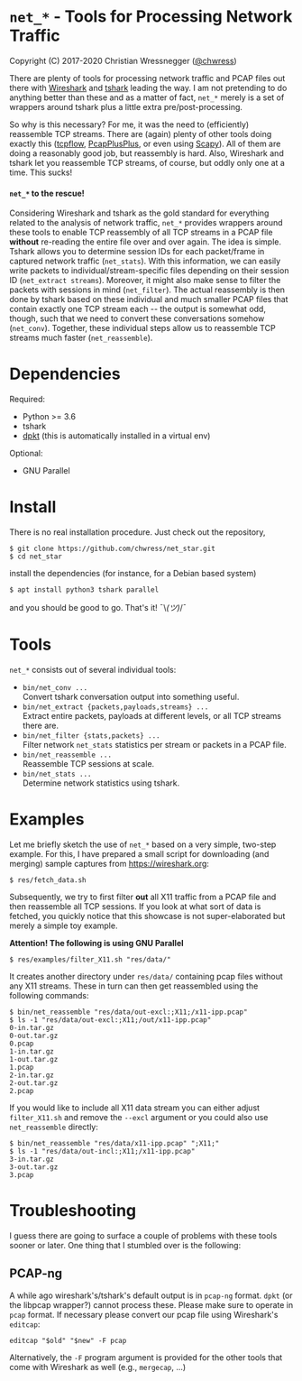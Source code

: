 `net_*` - Tools for Processing Network Traffic
==

Copyright (C) 2017-2020 Christian Wressnegger ([@chwress](https://twitter.com/chwress))

There are plenty of tools for processing network traffic and PCAP files out there with [Wireshark](https://www.wireshark.org) and [tshark](https://www.wireshark.org/docs/man-pages/tshark.html) leading the way. I am not pretending to do anything better than these and as a matter of fact, `net_*` merely is a set of wrappers around tshark plus a little extra pre/post-processing.

So why is this necessary? For me, it was the need to (efficiently) reassemble TCP streams. There are (again) plenty of other tools doing exactly this ([tcpflow](https://github.com/simsong/tcpflow), [PcapPlusPlus](https://github.com/seladb/PcapPlusPlus/tree/master/Examples/TcpReassembly), or even using [Scapy](https://github.com/deeso/scapy-tcp-extractor)). All of them are doing a reasonably good job, but reassembly is hard. Also, Wireshark and tshark let you reassemble TCP streams, of course, but oddly only one at a time. This sucks!

#### `net_*` to the rescue!

Considering Wireshark and tshark as the gold standard for everything related to the analysis of network traffic, `net_*` provides wrappers around these tools to enable TCP reassembly of all TCP streams in a PCAP file **without** re-reading the entire file over and over again. The idea is simple. Tshark allows you to determine session IDs for each packet/frame in captured network traffic (`net_stats`). With this information, we can easily write packets to individual/stream-specific files depending on their session ID (`net_extract streams`). Moreover, it might also make sense to filter the packets with sessions in mind (`net_filter`). The actual reassembly is then done by tshark based on these individual and much smaller PCAP files that contain exactly one TCP stream each -- the output is somewhat odd, though, such that we need to convert these conversations somehow (`net_conv`). Together, these individual steps allow us to reassemble TCP streams much faster (`net_reassemble`).


# Dependencies

Required:
- Python >= 3.6
- tshark
- [dpkt](https://dpkt.readthedocs.io/en/latest/) (this is automatically installed in a virtual env)

Optional:
- GNU Parallel

# Install

There is no real installation procedure. Just check out the repository,

```
$ git clone https://github.com/chwress/net_star.git
$ cd net_star
```

install the dependencies (for instance, for a Debian based system)

```
$ apt install python3 tshark parallel
```

and you should be good to go. That's it! ¯\\_(ツ)_/¯

# Tools

`net_*` consists out of several individual tools:

- `bin/net_conv ...`  
  Convert tshark conversation output into something useful.
- `bin/net_extract {packets,payloads,streams} ...`  
  Extract entire packets, payloads at different levels, or all TCP streams there are.
- `bin/net_filter {stats,packets} ...`  
  Filter network `net_stats` statistics per stream or packets in a PCAP file.
- `bin/net_reassemble ...`  
  Reassemble TCP sessions at scale.
- `bin/net_stats ...`  
  Determine network statistics using tshark.

# Examples

Let me briefly sketch the use of `net_*` based on a very simple, two-step example. For this, I have prepared a small script for downloading (and merging) sample captures from <https://wireshark.org>:

```
$ res/fetch_data.sh
```

Subsequently, we try to first filter **out** all X11 traffic from a PCAP file and then reassemble all TCP sessions. If you look at what sort of data is fetched, you quickly notice that this showcase is not super-elaborated but merely a simple toy example.

**Attention! The following is using GNU Parallel**

```
$ res/examples/filter_X11.sh "res/data/"
```

It creates another directory under `res/data/` containing pcap files without any X11 streams. These in turn can then get reassembled using the following commands:

```
$ bin/net_reassemble "res/data/out-excl:;X11;/x11-ipp.pcap"
$ ls -1 "res/data/out-excl:;X11;/out/x11-ipp.pcap"
0-in.tar.gz
0-out.tar.gz
0.pcap
1-in.tar.gz
1-out.tar.gz
1.pcap
2-in.tar.gz
2-out.tar.gz
2.pcap
```

If you would like to include all X11 data stream you can either adjust `filter_X11.sh` and remove the `--excl` argument or you could also use `net_reassemble` directly:

```
$ bin/net_reassemble "res/data/x11-ipp.pcap" ";X11;"
$ ls -1 "res/data/out-incl:;X11;/x11-ipp.pcap"
3-in.tar.gz
3-out.tar.gz
3.pcap
```



# Troubleshooting

I guess there are going to surface a couple of problems with these tools sooner or later. One thing that I stumbled over is the following:

## PCAP-ng

A while ago wireshark's/tshark's default output is in `pcap-ng` format. `dpkt` (or the libpcap wrapper?) cannot process these. Please make sure to operate in `pcap` format. If necessary please convert our pcap file using Wireshark's `editcap`:

```
editcap "$old" "$new" -F pcap
```

Alternatively, the `-F` program argument is provided for the other tools that come with Wireshark as well (e.g., `mergecap`, ...)
